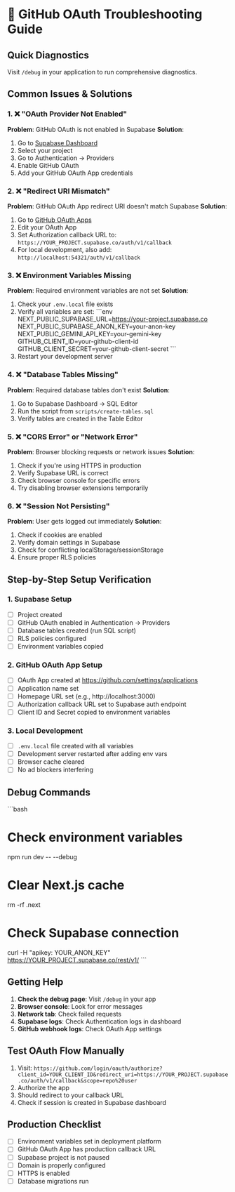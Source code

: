 # 🔧 GitHub OAuth Troubleshooting Guide

## Quick Diagnostics

Visit `/debug` in your application to run comprehensive diagnostics.

## Common Issues & Solutions

### 1. ❌ "OAuth Provider Not Enabled"

**Problem**: GitHub OAuth is not enabled in Supabase
**Solution**:
1. Go to [Supabase Dashboard](https://supabase.com/dashboard)
2. Select your project
3. Go to Authentication → Providers
4. Enable GitHub OAuth
5. Add your GitHub OAuth App credentials

### 2. ❌ "Redirect URI Mismatch"

**Problem**: GitHub OAuth App redirect URI doesn't match Supabase
**Solution**:
1. Go to [GitHub OAuth Apps](https://github.com/settings/applications)
2. Edit your OAuth App
3. Set Authorization callback URL to: `https://YOUR_PROJECT.supabase.co/auth/v1/callback`
4. For local development, also add: `http://localhost:54321/auth/v1/callback`

### 3. ❌ Environment Variables Missing

**Problem**: Required environment variables are not set
**Solution**:
1. Check your `.env.local` file exists
2. Verify all variables are set:
   \`\`\`env
   NEXT_PUBLIC_SUPABASE_URL=https://your-project.supabase.co
   NEXT_PUBLIC_SUPABASE_ANON_KEY=your-anon-key
   NEXT_PUBLIC_GEMINI_API_KEY=your-gemini-key
   GITHUB_CLIENT_ID=your-github-client-id
   GITHUB_CLIENT_SECRET=your-github-client-secret
   \`\`\`
3. Restart your development server

### 4. ❌ "Database Tables Missing"

**Problem**: Required database tables don't exist
**Solution**:
1. Go to Supabase Dashboard → SQL Editor
2. Run the script from `scripts/create-tables.sql`
3. Verify tables are created in the Table Editor

### 5. ❌ "CORS Error" or "Network Error"

**Problem**: Browser blocking requests or network issues
**Solution**:
1. Check if you're using HTTPS in production
2. Verify Supabase URL is correct
3. Check browser console for specific errors
4. Try disabling browser extensions temporarily

### 6. ❌ "Session Not Persisting"

**Problem**: User gets logged out immediately
**Solution**:
1. Check if cookies are enabled
2. Verify domain settings in Supabase
3. Check for conflicting localStorage/sessionStorage
4. Ensure proper RLS policies

## Step-by-Step Setup Verification

### 1. Supabase Setup
- [ ] Project created
- [ ] GitHub OAuth enabled in Authentication → Providers
- [ ] Database tables created (run SQL script)
- [ ] RLS policies configured
- [ ] Environment variables copied

### 2. GitHub OAuth App Setup
- [ ] OAuth App created at https://github.com/settings/applications
- [ ] Application name set
- [ ] Homepage URL set (e.g., http://localhost:3000)
- [ ] Authorization callback URL set to Supabase auth endpoint
- [ ] Client ID and Secret copied to environment variables

### 3. Local Development
- [ ] `.env.local` file created with all variables
- [ ] Development server restarted after adding env vars
- [ ] Browser cache cleared
- [ ] No ad blockers interfering

## Debug Commands

\`\`\`bash
# Check environment variables
npm run dev -- --debug

# Clear Next.js cache
rm -rf .next

# Check Supabase connection
curl -H "apikey: YOUR_ANON_KEY" https://YOUR_PROJECT.supabase.co/rest/v1/
\`\`\`

## Getting Help

1. **Check the debug page**: Visit `/debug` in your app
2. **Browser console**: Look for error messages
3. **Network tab**: Check failed requests
4. **Supabase logs**: Check Authentication logs in dashboard
5. **GitHub webhook logs**: Check OAuth App settings

## Test OAuth Flow Manually

1. Visit: `https://github.com/login/oauth/authorize?client_id=YOUR_CLIENT_ID&redirect_uri=https://YOUR_PROJECT.supabase.co/auth/v1/callback&scope=repo%20user`
2. Authorize the app
3. Should redirect to your callback URL
4. Check if session is created in Supabase dashboard

## Production Checklist

- [ ] Environment variables set in deployment platform
- [ ] GitHub OAuth App has production callback URL
- [ ] Supabase project is not paused
- [ ] Domain is properly configured
- [ ] HTTPS is enabled
- [ ] Database migrations run
